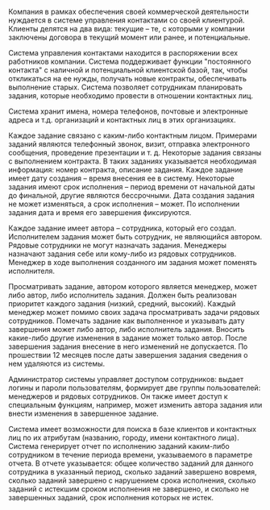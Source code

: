 Компания в рамках обеспечения своей коммерческой деятельности нуждается в системе управления контактами со своей клиентурой. Клиенты делятся на два вида: текущие – те, с которыми у компании заключены договора в текущий момент или ранее, и потенциальные.

Система управления контактами находится в распоряжении всех работников компании. Система поддерживает функции "постоянного контакта" с наличной и потенциальной клиентской базой, так, чтобы откликаться на ее нужды, получать новые контракты, обеспечивать выполнение старых. Система позволяет сотрудникам планировать задания, которые необходимо провести в отношении контактных лиц. 

Система хранит имена, номера телефонов, почтовые и электронные адреса и т.д. организаций и контактных лиц в этих организациях.

Каждое задание связано с каким-либо контактным лицом. Примерами заданий являются телефонный звонок, визит, отправка электронного сообщения, проведение презентации и т. д. Некоторые задания связаны с выполнением контракта. В таких заданиях указывается необходимая информация: номер контракта, описание задания. Каждое задание имеет дату создания – время внесения ее в систему. Некоторые задания имеют срок исполнения – период времени от начальной даты до финальной, другие являются бессрочными. Дата создания задания не может изменяться, а срок исполнения – может. По исполнении задания дата и время его завершения фиксируются.

Каждое задание имеет автора – сотрудника, который его создал. Исполнителем задания может быть сотрудник, не являющийся автором. Рядовые сотрудники не могут назначать задания. Менеджеры назначают задания себе или кому-либо из рядовых сотрудников. Менеджер в ходе выполнения созданного им задания может поменять исполнителя.

Просматривать задание, автором которого является менеджер, может либо автор, либо исполнитель задания. Должен быть реализован приоритет каждого задания (низкий, средний, высокий). Каждый менеджер может помимо своих задача просматривать задачи рядовых сотрудников. Помечать задание как выполненное и указывать дату завершения может либо автор, либо исполнитель задания. Вносить какие-либо другие изменения в задание может только автор. После завершения задания внесение в него изменений не допускается. По прошествии 12 месяцев после даты завершения задания сведения о нем удаляются из системы.

Администратор системы управляет доступом сотрудников: выдает логины и пароли пользователям, формирует две группы пользователей: менеджеров и рядовых сотрудников. Он также имеет доступ к специальным функциям, например, может изменить автора задания или внести изменения в завершенное задание.

Система имеет возможности для поиска в базе клиентов и контактных лиц по их атрибутам (названию, городу, имени контактного лица). Система генерирует отчет по исполнению заданий каким-либо сотрудником в течение периода времени, указываемого в параметре отчета. В отчете указывается: общее количество заданий для данного сотрудника в указанный период, сколько заданий завершено вовремя, сколько заданий завершено с нарушением срока исполнения, сколько заданий с истекшим сроком исполнения не завершено, и сколько не завершенных заданий, срок исполнения которых не истек.
